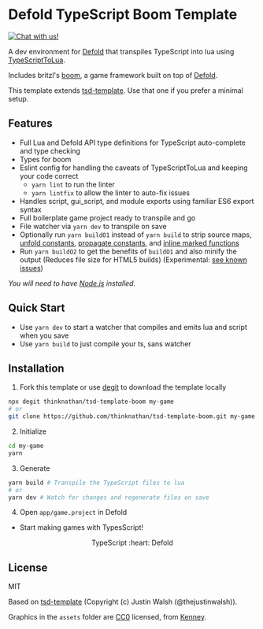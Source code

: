 # Defold TypeScript Boom Template

<a href="https://discord.gg/eukcq5m"><img alt="Chat with us!" src="https://img.shields.io/discord/766898804896038942.svg?colorB=7581dc&logo=discord&logoColor=white"></a>

A dev environment for [Defold](https://defold.com/) that transpiles TypeScript into lua using [TypeScriptToLua](https://github.com/TypeScriptToLua/TypeScriptToLua).

Includes britzl's [boom](https://github.com/britzl/boom/), a game framework built on top of [Defold](https://defold.com/).

This template extends [tsd-template](https://github.com/ts-defold/tsd-template). Use that one if you prefer a minimal setup.

## Features

- Full Lua and Defold API type definitions for TypeScript auto-complete and type checking
- Types for boom
- Eslint config for handling the caveats of TypeScriptToLua and keeping your code correct
  - `yarn lint` to run the linter
  - `yarn lintfix` to allow the linter to auto-fix issues
- Handles script, gui_script, and module exports using familiar ES6 export syntax
- Full boilerplate game project ready to transpile and go
- File watcher via `yarn dev` to transpile on save
- Optionally run `yarn buildO1` instead of `yarn build` to strip source maps, [unfold constants](https://github.com/thinknathan/tstl-simple-const-unroller), [propagate constants](https://github.com/thinknathan/tstl-const-propagation), and [inline marked functions](https://github.com/thinknathan/tstl-simple-inline-func)
- Run `yarn buildO2` to get the benefits of `buildO1` and also minify the output (Reduces file size for HTML5 builds) (Experimental: [see known issues](https://github.com/mathiasbynens/luamin/issues))

_You will need to have [Node.js](https://nodejs.org) installed._

## Quick Start

- Use `yarn dev` to start a watcher that compiles and emits lua and script when you save
- Use `yarn build` to just compile your ts, sans watcher

## Installation

1. Fork this template or use [degit](https://www.npmjs.com/package/degit) to download the template locally

```bash
npx degit thinknathan/tsd-template-boom my-game
# or
git clone https://github.com/thinknathan/tsd-template-boom.git my-game
```

2. Initialize

```bash
cd my-game
yarn
```

3. Generate

```bash
yarn build # Transpile the TypeScript files to lua
# or
yarn dev # Watch for changes and regenerate files on save
```

4. Open `app/game.project` in Defold

- Start making games with TypesScript!

<p align="center" class="h4">
  TypeScript :heart: Defold
</p>

## License

MIT

Based on [tsd-template](https://github.com/ts-defold/tsd-template) (Copyright (c) Justin Walsh (@thejustinwalsh)).

Graphics in the `assets` folder are [CC0](https://creativecommons.org/share-your-work/public-domain/cc0/) licensed, from [Kenney](https://kenney.nl/assets).
